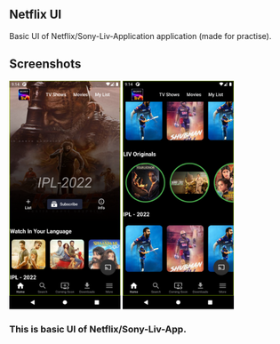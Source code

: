 ## Netflix UI

Basic UI of Netflix/Sony-Liv-Application application (made for practise).

## Screenshots

  <img src="https://github.com/sandesh1417/sony_liv_clone/blob/main/Screenshots/Screenshot_1652714941.png" alt="drawing" width="200"/>                                        <img src="https://github.com/sandesh1417/sony_liv_clone/blob/main/Screenshots/Screenshot_1652714972.png" alt="drawing" width="200"/>
<h3>This is basic UI of Netflix/Sony-Liv-App.</h3>
